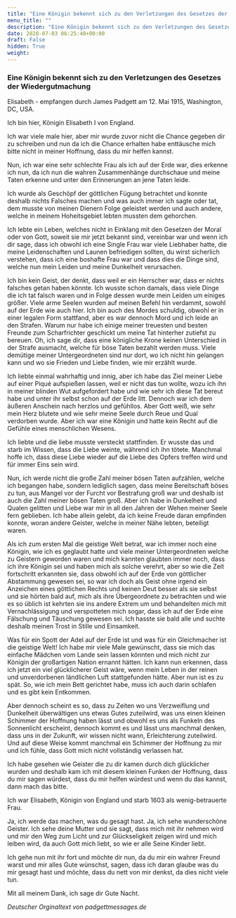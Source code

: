 ```yaml
---
title: "Eine Königin bekennt sich zu den Verletzungen des Gesetzes der Wiedergutmachung"
menu_title: ""
description: "Eine Königin bekennt sich zu den Verletzungen des Gesetzes der Wiedergutmachung"
date: 2020-07-03 06:25:48+00:00
draft: False
hidden: True
weight:
---
```

### Eine Königin bekennt sich zu den Verletzungen des Gesetzes der Wiedergutmachung

Elisabeth - empfangen durch James Padgett am 12. Mai 1915, Washington, DC, USA.

Ich bin hier, Königin Elisabeth I von England.

Ich war viele male hier, aber mir wurde zuvor nicht die Chance gegeben dir zu schreiben und nun da ich die Chance erhalten habe enttäusche mich bitte nicht in meiner Hoffnung, dass du mir helfen kannst.

Nun, ich war eine sehr schlechte Frau als ich auf der Erde war, dies erkenne ich nun, da ich nun die wahren Zusammenhänge durchschaue und meine Taten erkenne und unter den Erinnerungen an jene Taten leide.

Ich wurde als Geschöpf der göttlichen Fügung betrachtet und konnte deshalb nichts Falsches machen und was auch immer ich sagte oder tat, dem musste von meinen Dienern Folge geleistet werden und auch andere, welche in meinem Hoheitsgebiet lebten mussten dem gehorchen.

Ich lebte ein Leben, welches nicht in Einklang mit den Gesetzen der Moral oder von Gott, soweit sie mir jetzt bekannt sind, vereinbar war und wenn ich dir sage, dass ich obwohl ich eine Single Frau war viele Liebhaber hatte, die meine Leidenschaften und Launen befriedigen sollten, du wirst sicherlich verstehen, dass ich eine boshafte Frau war und dass dies die Dinge sind, welche nun mein Leiden und meine Dunkelheit verursachen.

Ich bin kein Geist, der denkt, dass weil er ein Herrscher war, dass er nichts falsches getan haben könnte. Ich wusste schon damals, dass viele Dinge die ich tat falsch waren und in Folge dessen wurde mein Leiden um einiges größer. Viele arme Seelen wurden auf meinen Befehl hin verdammt, sowohl auf der Erde wie auch hier. Ich bin auch des Mordes schuldig, obwohl er in einer legalen Form stattfand, aber es war dennoch Mord und ich leide an den Strafen. Warum nur habe ich einige meiner treuesten und besten Freunde zum Scharfrichter geschickt um meine Tat hinterher zutiefst zu bereuen. Oh, ich sage dir, dass eine königliche Krone keinen Unterschied in der Strafe ausmacht, welche für böse Taten bezahlt werden muss. Viele demütige meiner Untergeordneten sind nur dort, wo ich nicht hin gelangen kann und wo sie Frieden und Liebe finden, wie mir erzählt wurde.

Ich liebte einmal wahrhaftig und innig, aber ich habe das Ziel meiner Liebe auf einer Piqué aufspießen lassen, weil er nicht das tun wollte, wozu ich ihn in meiner blinden Wut aufgefordert habe und wie sehr ich diese Tat bereut habe und unter ihr selbst schon auf der Erde litt. Dennoch war ich dem äußeren Anschein nach herzlos und gefühllos. Aber Gott weiß, wie sehr mein Herz blutete und wie sehr meine Seele durch Reue und Qual verdorben wurde. Aber ich war eine Königin und hatte kein Recht auf die Gefühle eines menschlichen Wesens.

Ich liebte und die liebe musste versteckt stattfinden. Er wusste das und starb im Wissen, dass die Liebe weinte, während ich ihn tötete. Manchmal hoffe ich, dass diese Liebe wieder auf die Liebe des Opfers treffen wird und für immer Eins sein wird.

Nun, ich werde nicht die große Zahl meiner bösen Taten aufzählen, welche ich begangen habe, sondern lediglich sagen, dass meine Bereitschaft böses zu tun, aus Mangel vor der Furcht vor Bestrafung groß war und deshalb ist auch die Zahl meiner bösen Taten groß.
Aber ich habe in Dunkelheit und Qualen gelitten und Liebe war mir in all den Jahren der Wehen meiner Seele fern geblieben. Ich habe allein gelebt, da ich keine Freude daran empfinden konnte, woran andere Geister, welche in meiner Nähe lebten, beteiligt waren.

Als ich zum ersten Mal die geistige Welt betrat, war ich immer noch eine Königin, wie ich es geglaubt hatte und viele meiner Untergeordneten welche zu Geistern geworden waren und mich kannten glaubten immer noch, dass ich ihre Königin sei und haben mich als solche verehrt, aber so wie die Zeit fortschritt erkannten sie, dass obwohl ich auf der Erde von göttlicher Abstammung gewesen sei, so war ich doch als Geist ohne irgend ein Anzeichen eines göttlichen Rechts und keinen Deut besser als sie selbst und sie hörten bald auf, mich als ihre Übergeordnete zu betrachten und wie es so üblich ist kehrten sie ins andere Extrem um und behandelten mich mit Vernachlässigung und verspotteten mich sogar, dass ich auf der Erde eine Fälschung und Täuschung gewesen sei. Ich hasste sie bald alle und suchte deshalb meinen Trost in Stille und Einsamkeit.

Was für ein Spott der Adel auf der Erde ist und was für ein Gleichmacher ist die geistige Welt! Ich habe mir viele Male gewünscht, dass sie mich das einfache Mädchen vom Lande sein lassen könnten und mich nicht zur Königin der großartigen Nation ernannt hätten. Ich kann nun erkennen, dass ich jetzt ein viel glücklicherer Geist wäre, wenn mein Leben in der reinen und unverdorbenen ländlichen Luft stattgefunden hätte. Aber nun ist es zu spät. So, wie ich mein Bett gerichtet habe, muss ich auch darin schlafen und es gibt kein Entkommen.

Aber dennoch scheint es so, dass zu Zeiten wo uns Verzweiflung und Dunkelheit überwältigen uns etwas Gutes zuteilwird, was uns einen kleinen Schimmer der Hoffnung haben lässt und obwohl es uns als Funkeln des Sonnenlicht erscheint, dennoch kommt es und lässt uns manchmal denken, dass uns in der Zukunft, wir wissen nicht wann, Erleichterung zuteilwird. Und auf diese Weise kommt manchmal ein Schimmer der Hoffnung zu mir und ich fühle, dass Gott mich nicht vollständig verlassen hat.

Ich habe gesehen wie Geister die zu dir kamen durch dich glücklicher wurden und deshalb kam ich mit diesem kleinen Funken der Hoffnung, dass du mir sagen würdest, dass du mir helfen würdest und wenn du das kannst, dann mach das bitte.

Ich war Elisabeth, Königin von England und starb 1603 als wenig-betrauerte Frau.

Ja, ich werde das machen, was du gesagt hast. Ja, ich sehe wunderschöne Geister. Ich sehe deine Mutter und sie sagt, dass mich mit ihr nehmen wird und mir den Weg zum Licht und zur Glückseligkeit zeigen wird und mich leiben wird, da auch Gott mich liebt, so wie er alle Seine Kinder liebt.

Ich gehe nun mit ihr fort und möchte dir nun, da du mir ein wahrer Freund warst und mir alles Gute wünschst, sagen, dass ich daran glaube was du mir gesagt hast und möchte, dass du nett von mir denkst, da dies nicht viele tun.

Mit all meinem Dank, ich sage dir Gute Nacht.

*Deutscher Orginaltext von padgettmessages.de*
